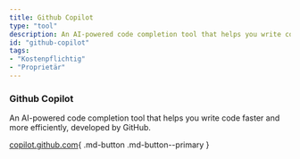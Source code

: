 ```yaml
---
title: Github Copilot
type: "tool"
description: An AI-powered code completion tool that helps you write code faster and more efficiently, developed by GitHub.
id: "github-copilot"
tags:
- "Kostenpflichtig"
- "Proprietär"
---
```


### Github Copilot

An AI-powered code completion tool that helps you write code faster and more efficiently, developed by GitHub.

[copilot.github.com](https://copilot.github.com/){ .md-button .md-button--primary } 
